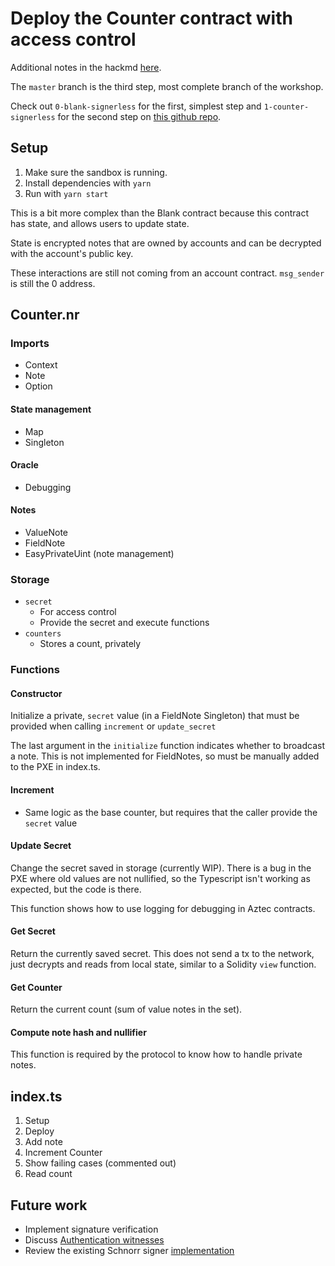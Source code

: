 # Deploy the Counter contract with access control

Additional notes in the hackmd [here](https://hackmd.io/WyJlswYJTEmWFjEolGNiww).

The `master` branch is the third step, most complete branch of the workshop.

Check out `0-blank-signerless` for the first, simplest step and `1-counter-signerless` for the second step on [this github repo](https://github.com/critesjosh/aztec-account-abstraction-workshop/).

## Setup

1. Make sure the sandbox is running.
2. Install dependencies with `yarn`
3. Run with `yarn start`

This is a bit more complex than the Blank contract because this contract has state, and allows users to update state.

State is encrypted notes that are owned by accounts and can be decrypted with the account's public key.

These interactions are still not coming from an account contract. `msg_sender` is still the 0 address.

## Counter.nr

### Imports

- Context
- Note
- Option

#### State management

- Map
- Singleton

#### Oracle

- Debugging

#### Notes

- ValueNote
- FieldNote
- EasyPrivateUint (note management)

### Storage

- `secret`
  - For access control
  - Provide the secret and execute functions
- `counters`
  - Stores a count, privately

### Functions

#### Constructor

Initialize a private, `secret` value (in a FieldNote Singleton) that must be provided when calling `increment` or `update_secret`

The last argument in the `initialize` function indicates whether to broadcast a note. This is not implemented for FieldNotes, so must be manually added to the PXE in index.ts.

#### Increment

- Same logic as the base counter, but requires that the caller provide the `secret` value

#### Update Secret

Change the secret saved in storage (currently WIP). There is a bug in the PXE where old values are not nullified, so the Typescript isn't working as expected, but the code is there.

This function shows how to use logging for debugging in Aztec contracts.

#### Get Secret

Return the currently saved secret. This does not send a tx to the network, just decrypts and reads from local state, similar to a Solidity `view` function.

#### Get Counter

Return the current count (sum of value notes in the set).

#### Compute note hash and nullifier

This function is required by the protocol to know how to handle private notes.

## index.ts

1. Setup
2. Deploy
3. Add note
4. Increment Counter
5. Show failing cases (commented out)
6. Read count

## Future work

- Implement signature verification
- Discuss [Authentication witnesses](https://docs.aztec.network/aztec/concepts/accounts/authwit)
- Review the existing Schnorr signer [implementation](https://github.com/AztecProtocol/aztec-packages/tree/master/noir-projects/noir-contracts/contracts/account/schnorr_account_contract)
